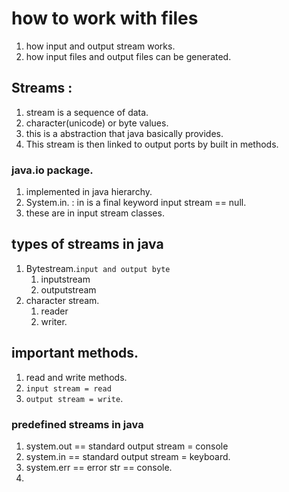 # how to work with files

1. how input and output stream works.
2. how input files and output files can be generated.

## Streams :

1. stream is a sequence of data.
2. character(unicode) or byte values.
3. this is a abstraction that java basically provides.
4. This stream is then linked to output ports by built in methods.

### java.io package.

1. implemented in java hierarchy.
2. System.in. : in is a final keyword input stream == null.
3. these are in input stream classes.

## types of streams in java

1. Bytestream.`input and output byte`
   1. inputstream
   2. outputstream
2. character stream.
   1. reader
   2. writer.

## important methods.

1. read and write methods.
2. `input stream = read`
3. `output stream = write`.

### predefined streams in java

1. system.out == standard output stream = console
2. system.in == standard output stream = keyboard.
3. system.err == error str == console.
4.
